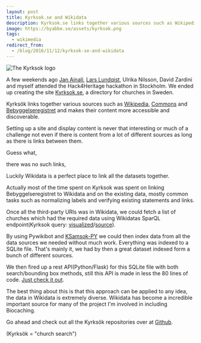 ```yaml
---
layout: post
title: Kyrksok.se and Wikidata
description: Kyrksok.se links together various sources such as Wikipedia, Commons and Bebyggelseregistret and makes their content more accessible and discoverable.
image: https://byabbe.se/assets/kyrksok.png
tags:
  - wikimedia
redirect_from:
  - /blog/2016/11/12/kyrksok-se-and-wikidata
---
```

![The Kyrksok logo](https://byabbe.se/assets/kyrksok.png)

A few weekends ago [Jan Ainali][0], [Lars Lundqist][1], Ulrika Nilsson, David Zardini and myself attended the Hack4Heritage hackathon in Stockholm. We ended up creating the site [Kyrksok.se][2], a directory for churches in Sweden.

Kyrks&ouml;k links together various sources such as [Wikipedia][3], [Commons][4] and [Bebyggelseregistret][5] and makes their content more accessible and discoverable.

Setting up a site and display content is never that interesting or much of a challenge not even if there is content from a lot of different sources as long as there is links between them.

Guess what,

there was no such links,

Luckily Wikidata is a perfect place to link all the datasets together.

Actually most of the time spent on Kyrksok was spent on linking Bebyggelseregistret to Wikidata and on the existing data, mostly common tasks such as normalizing labels and verifying existing statements and links.

Once all the third-party URIs was in Wikidata, we could fetch a list of churches which had the required data using Wikidatas SparQL endpoint(Kyrksok query\: [visualized][7]/[source][6]).

By using Pywikibot and [KSamsok-PY][9] we could then index data from all the data sources we needed without much work. Everything was indexed to a SQLite file. That's  mainly it, we had by then a great dataset indexed form a bunch of different sources.

We then fired up a rest API(Python/Flask) for this SQLite file with both search/bounding box methods, still this API is made in less the 80 lines of code. [Just check it out][8].

The best thing about this is that this approach can be applied to any idea, the data in Wikidata is extremely diverse. Wikidata has become a incredible important source for many of the project I'm involved in including Biocaching.

Go ahead and check out all the Kyrks&ouml;k repositories over at [Github][10].

(Kyrks&ouml;k = "church search")

[0]: http://ainali.com/
[1]: https://arkland.wordpress.com/
[2]: http://kyrksok.se/

[3]: https://sv.wikipedia.org/wiki/Portal:Huvudsida
[4]: https://commons.wikimedia.org/wiki/Main_Page
[5]: http://www.bebyggelseregistret.raa.se/bbr2/sok/search.raa
[6]: http://paws-public.wmflabs.org/paws-public/44645351/churches-db/churches.rq
[7]: https://query.wikidata.org/#SELECT%20DISTINCT%20%3Fitem%20%3FitemLabel%20%3Flocation%20%3Farticle%20%3Fkulturarvsdata%20WHERE%20%7B%0A%20%20%23defaultView%3AMap%0A%0A%20%20%23%20get%20all%20instance%20of%20subclass%20of%20church%0A%20%20%3Fitem%20wdt%3AP31%20%3Fchurchsub%20.%0A%20%20%3Fchurchsub%20wdt%3A279%2a%20wd%3AQ16970%20.%0A%20%20%23%20with%20country%20set%20to%20Sweden%0A%20%20%3Fitem%20wdt%3AP17%20wd%3AQ34%20.%0A%20%20%23%20which%20has%20a%20kulturarvsdata%20URI%20set%0A%20%20%3Fitem%20wdt%3AP1260%20%3Fkulturarvsdata%20.%0A%20%20%23%20...a%20coordinate%20location%0A%20%20%3Fitem%20wdt%3AP625%20%3Flocation%20.%0A%0A%20%20%23%20and%20a%20sv.wikipedia%20article%0A%20%20%3Farticle%20schema%3Aabout%20%3Fitem%20.%0A%20%20%3Farticle%20schema%3AinLanguage%20%22sv%22%20.%0A%20%20%3Farticle%20schema%3AisPartOf%20%3Chttps%3A%2F%2Fsv.wikipedia.org%2F%3E%20.%0A%0A%20%20OPTIONAL%20%7B%0A%20%20%20%20%3Fitem%20wdt%3AP373%20%3FcommonsCategory%20.%0A%20%20%7D%0A%0A%20%20OPTIONAL%20%7B%0A%20%20%20%20%3Fitem%20wdt%3AP18%20%3Fimage%20.%0A%20%20%7D%0A%0A%20%20%23%20label%20it%20or%20the%20world%20turns%20into%20hell%0A%20%20SERVICE%20wikibase%3Alabel%20%7B%0A%20%20%20%20bd%3AserviceParam%20wikibase%3Alanguage%20%22sv%22%20.%20%0A%20%20%7D%0A%7D
[8]: https://github.com/Kyrkosok/api/blob/master/app.py
[9]: https://github.com/Abbe98/KSamsok-py
[10]: https://github.com/Kyrkosok